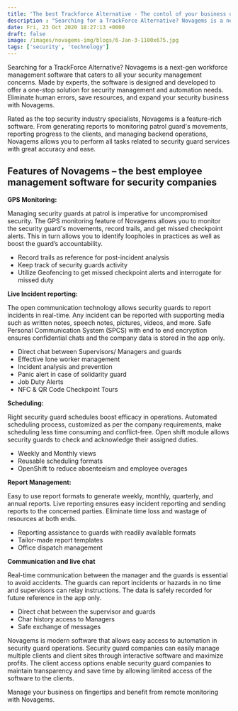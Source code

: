 ```yaml
---
title: 'The best Trackforce Alternative - The contol of your business on your finger tips with Novagems - Novagems'
description : "Searching for a TrackForce Alternative? Novagems is a next-gen workforce management software that caters to all your security management concerns. Made by experts"
date: Fri, 23 Oct 2020 18:27:13 +0000
draft: false
image: /images/novagems-img/blogs/6-Jan-3-1100x675.jpg
tags: ['security', 'technology']
---
```


Searching for a TrackForce Alternative? Novagems is a next-gen workforce management software that caters to all your security management concerns. Made by experts, the software is designed and developed to offer a one-stop solution for security management and automation needs. Eliminate human errors, save resources, and expand your security business with Novagems.

 

Rated as the top security industry specialists, Novagems is a feature-rich software. From generating reports to monitoring patrol guard's movements, reporting progress to the clients, and managing backend operations, Novagems allows you to perform all tasks related to security guard services with great accuracy and ease.

## Features of Novagems – the best employee management software for security companies

**GPS Monitoring:** 


Managing security guards at patrol is imperative for uncompromised security. The GPS monitoring feature of Novagems allows you to monitor the security guard's movements, record trails, and get missed checkpoint alerts. This in turn allows you to identify loopholes in practices as well as boost the guard’s accountability. 

*   Record trails as reference for post-incident analysis
*   Keep track of security guards activity
*   Utilize Geofencing to get missed checkpoint alerts and interrogate for missed duty

**Live Incident reporting:** 
    
The open communication technology allows security guards to report incidents in real-time. Any incident can be reported with supporting media such as written notes, speech notes, pictures, videos, and more. Safe Personal Communication System (SPCS) with end to end encryption ensures confidential chats and the company data is stored in the app only.

*   Direct chat between Supervisors/ Managers and guards
*   Effective lone worker management 
*   Incident analysis and prevention
*   Panic alert in case of solidarity guard
*   Job Duty Alerts
*   NFC & QR Code Checkpoint Tours

**Scheduling:**

Right security guard schedules boost efficacy in operations. Automated scheduling process, customized as per the company requirements, make scheduling less time consuming and conflict-free. Open shift module allows security guards to check and acknowledge their assigned duties.

*   Weekly and Monthly views
*   Reusable scheduling formats
*   OpenShift to reduce absenteeism and employee overages

**Report Management:** 

Easy to use report formats to generate weekly, monthly, quarterly, and annual reports. Live reporting ensures easy incident reporting and sending reports to the concerned parties. Eliminate time loss and wastage of resources at both ends.

*   Reporting assistance to guards with readily available formats
*   Tailor-made report templates
*   Office dispatch management

**Communication and live chat** 

Real-time communication between the manager and the guards is essential to avoid accidents. The guards can report incidents or hazards in no time and supervisors can relay instructions. The data is safely recorded for future reference in the app only.

*   Direct chat between the supervisor and guards
*   Char history access to Managers
*   Safe exchange of messages
    

Novagems is modern software that allows easy access to automation in security guard operations. Security guard companies can easily manage multiple clients and client sites through interactive software and maximize profits. The client access options enable security guard companies to maintain transparency and save time by allowing limited access of the software to the clients.

Manage your business on fingertips and benefit from remote monitoring with Novagems.

  